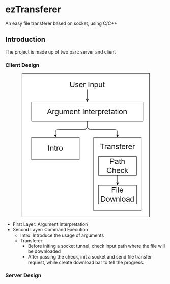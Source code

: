 # ezTransferer

An easy file transferer based on socket, using C/C++

## Introduction

The project is made up of two part: server and client

### Client Design

<img style="display: block; margin: 0 auto;" src="static/client.png" alt="" />

- First Layer: Argument Interpretation
- Second Layer: Command Execution
    - Intro: Introduce the usage of arguments
    - Transferer: 
        - Before initing a socket tunnel, check input path where the file will be downloaded 
        - After passing the check, init a socket and send file transfer request, while create download bar to tell the progress.

### Server Design

